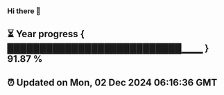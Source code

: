 ### Hi there 👋
⏳ Year progress { ███████████████████████████▁▁▁ } 91.87 %
---
⏰ Updated on Mon, 02 Dec 2024 06:16:36 GMT
---
